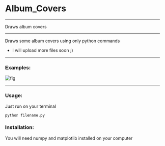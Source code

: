 # Album_Covers

---

Draws album covers 

---

Draws some album covers using only python commands

* I will upload more files soon ;)

---

### Examples:
![fig](https://github.com/JoseSoto9305/Album_Covers/tree/master/Images/fig.png)

---

### Usage:

Just run on your terminal
```
python filename.py
```

### Installation:
You will need numpy and matplotlib installed on your computer
